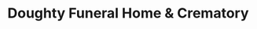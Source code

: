 ---
title: "Doughty Funeral Home & Crematory"
url: /exmore/doughty-funeral-home-and-crematory/
shop: funeral directors
---